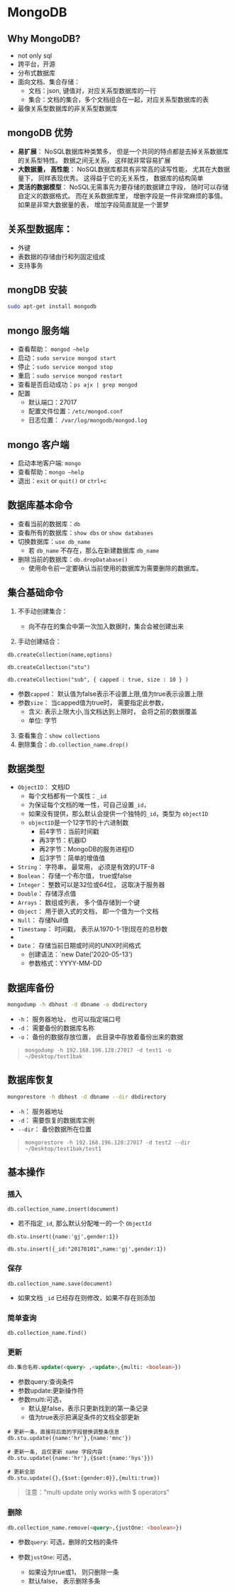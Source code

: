 # MongoDB

## Why MongoDB? 

- not only sql
- 跨平台，开源
- 分布式数据库
- 面向文档、集合存储：
	- 文档：json, 键值对，对应关系型数据库的一行
	- 集合：文档的集合，多个文档组合在一起，对应关系型数据库的表
- 最像关系型数据库的非关系型数据库


## mongoDB 优势

- **易扩展**： NoSQL数据库种类繁多， 但是⼀个共同的特点都是去掉关系数据库的关系型特性。 数据之间⽆关系， 这样就⾮常容易扩展
- **⼤数据量， ⾼性能**： NoSQL数据库都具有⾮常⾼的读写性能， 尤其在⼤数据量下， 同样表现优秀。 这得益于它的⽆关系性， 数据库的结构简单
- **灵活的数据模型**： NoSQL⽆需事先为要存储的数据建⽴字段， 随时可以存储⾃定义的数据格式。 ⽽在关系数据库⾥， 增删字段是⼀件⾮常麻烦的事情。 如果是⾮常⼤数据量的表， 增加字段简直就是⼀个噩梦


## 关系型数据库：

- 外键
- 表数据的存储由行和列固定组成
- 支持事务


## mongDB 安装

```bash
sudo apt-get install mongodb
```

## mongo 服务端

- 查看帮助： `mongod –help`
- 启动：`sudo service mongod start`
- 停止：`sudo service mongod stop`
- 重启：`sudo service mongod restart`
- 查看是否启动成功：`ps ajx | grep mongod`
- 配置
	- 默认端⼝：27017
	- 配置文件位置：`/etc/mongod.conf`
	- 日志位置： `/var/log/mongodb/mongod.log`


## mongo 客户端

- 启动本地客户端: `mongo`
- 查看帮助：`mongo –help`
- 退出：`exit` or `quit()` or `ctrl+c`


## 数据库基本命令

- 查看当前的数据库：`db`
- 查看所有的数据库：`show dbs` or `show databases`
- 切换数据库：`use db_name`
	- 若 `db_name` 不存在，那么在新建数据库 `db_name`
- 删除当前的数据库：`db.dropDatabase()`
	- 使用命令前一定要确认当前使用的数据库为需要删除的数据库。

## 集合基础命令

1. 不手动创建集合：
	- 向不存在的集合中第⼀次加⼊数据时，集合会被创建出来

2. 手动创建结合：
```
db.createCollection(name,options)

db.createCollection("stu")

db.createCollection("sub", { capped : true, size : 10 } )
```
- 参数`capped`： 默认值为false表示不设置上限,值为true表示设置上限
- 参数`size`： 当capped值为true时， 需要指定此参数，
	- 含义: 表示上限⼤⼩,当⽂档达到上限时， 会将之前的数据覆盖
	- 单位: 字节

3. 查看集合：`show collections`
4. 删除集合：`db.collection_name.drop()`

## 数据类型

- `ObjectID`： ⽂档ID
	- 每个文档都有一个属性：`_id`
	- 为保证每个文档的唯一性，可自己设置`_id`，
	- 如果没有提供，那么默认会提供一个独特的`_id`，类型为 `objectID`
	- `objectID`是一个12字节的十六进制数
		- 前4字节：当前时间戳
		- 再3字节：机器ID
		- 再2字节：MongoDB的服务进程ID
		- 后3字节：简单的增值值
- `String`： 字符串， 最常⽤， 必须是有效的UTF-8
- `Boolean`： 存储⼀个布尔值， true或false
- `Integer`： 整数可以是32位或64位， 这取决于服务器
- `Double`： 存储浮点值
- `Arrays`： 数组或列表， 多个值存储到⼀个键
- `Object`： ⽤于嵌⼊式的⽂档， 即⼀个值为⼀个⽂档
- `Null`： 存储Null值
- `Timestamp`： 时间戳， 表示从1970-1-1到现在的总秒数
- 
- `Date`： 存储当前⽇期或时间的UNIX时间格式
	- 创建语法：`new Date('2020-05-13')
	- 参数格式：YYYY-MM-DD


## 数据库备份

```bash
mongodump -h dbhost -d dbname -o dbdirectory
```
- `-h`： 服务器地址， 也可以指定端⼝号
- `-d`： 需要备份的数据库名称
- `-o`： 备份的数据存放位置， 此⽬录中存放着备份出来的数据

> `mongodump -h 192.168.196.128:27017 -d test1 -o ~/Desktop/test1bak`


## 数据库恢复

```bash
mongorestore -h dbhost -d dbname --dir dbdirectory
```
- `-h`： 服务器地址
- `-d`： 需要恢复的数据库实例
- `--dir`： 备份数据所在位置

> `mongorestore -h 192.168.196.128:27017 -d test2 --dir ~/Desktop/test1bak/test1`


## 基本操作

### 插入
```
db.collection_name.insert(document)
```
- 若不指定`_id`, 那么默认分配唯一的一个 `ObjectId`

```
db.stu.insert({name:'gj',gender:1})

db.stu.insert({_id:"20170101",name:'gj',gender:1})
```


### 保存
```
db.collection_name.save(document)
```
- 如果文档 `_id` 已经存在则修改，如果不存在则添加

### 简单查询
```
db.collection_name.find()
```

### 更新
```sql
db.集合名称.update(<query> ,<update>,{multi: <boolean>})
```
- 参数query:查询条件
- 参数update:更新操作符
- 参数multi:可选，
	- 默认是false，表示只更新找到的第⼀条记录
	- 值为true表示把满⾜条件的⽂档全部更新

```
# 更新一条，直接将后面的字段替换调整条信息
db.stu.update({name:'hr'},{name:'mnc'})  

# 更新一条, 且仅更新 name 字段内容
db.stu.update({name:'hr'},{$set:{name:'hys'}})  

# 更新全部
db.stu.update({},{$set:{gender:0}},{multi:true})  
```

> 注意："multi update only works with $ operators"

### 删除

```sql
db.collection_name.remove(<query>,{justOne: <boolean>})
```

- 参数`query`: 可选，删除的⽂档的条件

- 参数`justOne`: 可选，
    - 如果设为true或1， 则只删除⼀条
    - 默认false， 表示删除多条
